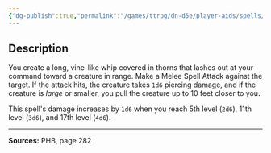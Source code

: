 ```yaml
---
{"dg-publish":true,"permalink":"/games/ttrpg/dn-d5e/player-aids/spells/cantrips/thorn-whip/","tags":["TTRPG/DND/5e","verbal","somatic","material","Spell"],"noteIcon":""}
---
```



## Description
You create a long, vine-like whip covered in thorns that lashes out at your command toward a creature in range.
Make a Melee Spell Attack against the target.
If the attack hits, the creature takes `1d6` piercing damage, and if the creature is *large* or smaller, you pull the creature up to 10 feet closer to you.

This spell's damage increases by `1d6` when you reach 5th level (`2d6`), 11th level (`3d6`), and 17th level (`4d6`).

---

**Sources:** PHB, page 282
